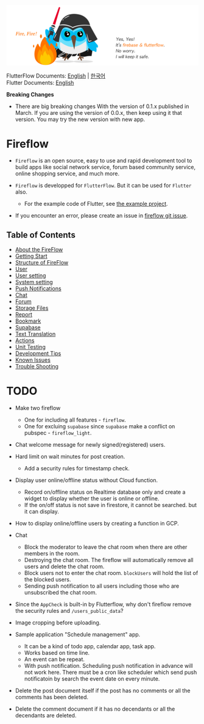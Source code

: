 ![Image Link](https://github.com/withcenter/fireflow/blob/main/res/fireflow-logo.jpg?raw=true "This is image title")

FlutterFlow Documents: [English](https://github.com/withcenter/fireflow/blob/main/README.md) | [한국어](https://github.com/withcenter/fireflow/blob/main/etc/readme/flutterflow/ko/README.md)\
Flutter Documents: [English](https://github.com/withcenter/fireflow/blob/main/etc/readme/flutter/en/README.md)


**Breaking Changes**

* There are big breaking changes With the version of 0.1.x published in March. If you are using the version of 0.0.x, then keep using it that version. You may try the new version with new app.

# Fireflow

* `Fireflow` is an open source, easy to use and rapid development tool to build apps like social network service, forum based community service, online shopping service, and much more.

* `Fireflow` is developped for `FlutterFlow`. But it can be used for `Flutter` also.
  * For the example code of Flutter, see [the example project](https://github.com/withcenter/fireflow/tree/main/example).

* If you encounter an error, please create an issue in [fireflow git issue](https://github.com/withcenter/fireflow/issues).





## Table of Contents

- [About the FireFlow](https://github.com/withcenter/fireflow/blob/main/etc/readme/flutterflow/en/about.md)
- [Getting Start](https://github.com/withcenter/fireflow/blob/main/etc/readme/flutterflow/en/getting_start.md)
- [Structure of FireFlow](https://github.com/withcenter/fireflow/blob/main/etc/readme/flutterflow/en/structure.md)
- [User](https://github.com/withcenter/fireflow/blob/main/etc/readme/flutterflow/en/user.md)
- [User setting](https://github.com/withcenter/fireflow/blob/main/etc/readme/flutterflow/en/user_setting.md)
- [System setting](https://github.com/withcenter/fireflow/blob/main/etc/readme/flutterflow/en/system_setting.md)
- [Push Notifications](https://github.com/withcenter/fireflow/blob/main/etc/readme/flutterflow/en/push.md)
- [Chat](https://github.com/withcenter/fireflow/blob/main/etc/readme/flutterflow/en/chat.md)
- [Forum](https://github.com/withcenter/fireflow/blob/main/etc/readme/flutterflow/en/forum.md)
- [Storage Files](https://github.com/withcenter/fireflow/blob/main/etc/readme/flutterflow/en/file.md)
- [Report](https://github.com/withcenter/fireflow/blob/main/etc/readme/flutterflow/en/report.md)
- [Bookmark](https://github.com/withcenter/fireflow/blob/main/etc/readme/flutterflow/en/bookmark.md)
- [Supabase](https://github.com/withcenter/fireflow/blob/main/etc/readme/flutterflow/en/supabase.md)
- [Text Translation](https://github.com/withcenter/fireflow/blob/main/etc/readme/flutterflow/en/translation.md)
- [Actions](https://github.com/withcenter/fireflow/blob/main/etc/readme/flutterflow/en/action.md)
- [Unit Testing](https://github.com/withcenter/fireflow/blob/main/etc/readme/flutterflow/en/testing.md)
- [Development Tips](https://github.com/withcenter/fireflow/blob/main/etc/readme/flutterflow/en/tip.md)
- [Known Issues](https://github.com/withcenter/fireflow/blob/main/etc/readme/flutterflow/en/known-issue.md)
- [Trouble Shooting](https://github.com/withcenter/fireflow/blob/main/etc/readme/flutterflow/en/trouble-shooting.md)




# TODO

- Make two fireflow
  - One for including all features - `fireflow`.
  - One for excluing `supabase` since `supabase` make a conflict on pubspec - `fireflow_light`.

- Chat welcome message for newly signed(registered) users.

- Hard limit on wait minutes for post creation.
  - Add a security rules for timestamp check.

- Display user online/offline status without Cloud function.
  - Record on/offline status on Realtime database only and create a widget to display whether the user is online or offline.
  - If the on/off status is not save in firestore, it cannot be searched. but it can display.

- How to display online/offline users by creating a function in GCP.

- Chat
  - Block the moderator to leave the chat room when there are other members in the room.
  - Destroying the chat room. The fireflow will automatically remove all users and delete the chat room.
  - Block users not to enter the chat room. `blockUsers` will hold the list of the blocked users.
  - Sending push notification to all users including those who are unsubscribed the chat room.

- Since the `AppCheck` is built-in by Flutterflow, why don't fireflow remove the security rules and `/users_public_data`?

- Image cropping before uploading.

- Sample application "Schedule management" app.
  - It can be a kind of todo app, calendar app, task app.
  - Works based on time line.
  - An event can be repeat.
  - With push notification. Scheduling push notification in advance will not work here. There must be a cron like scheduler which send push notificatoin by search the event date on every minute.

- Delete the post document itself if the post has no comments or all the comments has been deleted.
- Delete the comment document if it has no decendants or all the decendants are deleted.
